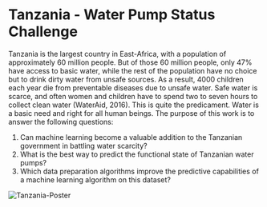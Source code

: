 # Tanzania - Water Pump Status Challenge

Tanzania is the largest country in East-Africa, with a population of approximately 60 million people.
But of those 60 million people, only 47% have access to basic water, while the rest of the population
have no choice but to drink dirty water from unsafe sources. As a result, 4000 children each year die
from preventable diseases due to unsafe water. Safe water is scarce, and often women and children have
to spend two to seven hours to collect clean water (WaterAid, 2016). This is quite the predicament.
Water is a basic need and right for all human beings. The purpose of this work is to answer the following
questions:

1. Can machine learning become a valuable addition to the Tanzanian government in battling water scarcity?
2. What is the best way to predict the functional state of Tanzanian water pumps?
3. Which data preparation algorithms improve the predictive capabilities of a machine learning algorithm on this dataset?

![Tanzania-Poster](https://github.com/kochlisGit/Predictive-Maintainance/blob/main/Tanzania-Pump-Dataset/Predicting%20pump%20Failures%20in%20Tanzania.png)
